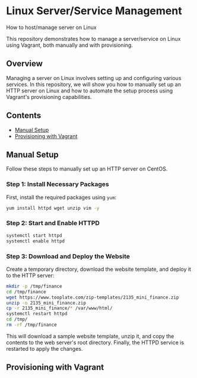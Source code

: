 # Linux Server/Service Management
How to host/manage server on Linux

This repository demonstrates how to manage a server/service on Linux using Vagrant, both manually and with provisioning.

## Overview

Managing a server on Linux involves setting up and configuring various services. In this repository, we will show you how to manually set up an HTTP server on Linux and how to automate the setup process using Vagrant's provisioning capabilities.

## Contents

- [Manual Setup](#manual-setup)
- [Provisioning with Vagrant](#provisioning-with-vagrant)

## Manual Setup

Follow these steps to manually set up an HTTP server on CentOS.

### Step 1: Install Necessary Packages

First, install the required packages using `yum`:

```bash
yum install httpd wget unzip vim -y
```

### Step 2: Start and Enable HTTPD

```bash
systemctl start httpd
systemctl enable httpd
```

### Step 3: Download and Deploy the Website

Create a temporary directory, download the website template, and deploy it to the HTTP server:

```bash
mkdir -p /tmp/finance
cd /tmp/finance
wget https://www.tooplate.com/zip-templates/2135_mini_finance.zip
unzip -o 2135_mini_finance.zip
cp -r 2135_mini_finance/* /var/www/html/
systemctl restart httpd
cd /tmp/
rm -rf /tmp/finance
```

This will download a sample website template, unzip it, and copy the contents to the web server's root directory. Finally, the HTTPD service is restarted to apply the changes.

## Provisioning with Vagrant



